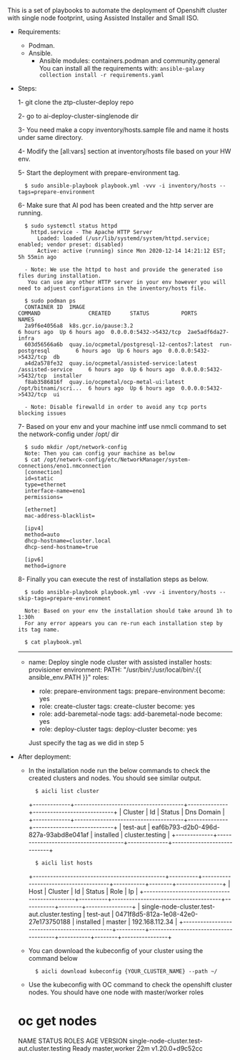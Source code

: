 This is a set of playbooks to automate the deployment of Openshift cluster with single node footprint,
using Assisted Installer and Small ISO.

- Requirements:

    - Podman.
    - Ansible.
        - Ansible modules: containers.podman and community.general
          You can install all the requirements with: `ansible-galaxy collection install -r requirements.yaml`

- Steps:

    1- git clone the ztp-cluster-deploy repo

    2- go to ai-deploy-cluster-singlenode dir

    3- You need make a copy inventory/hosts.sample file and name it hosts under same directory.

    4- Modify the [all:vars] section at inventory/hosts file based on your HW env.

    5- Start the deployment with prepare-environment tag.

        $ sudo ansible-playbook playbook.yml -vvv -i inventory/hosts --tags=prepare-environment

    6- Make sure that AI pod has been created and the http server are running.

        $ sudo systemctl status httpd
          httpd.service - The Apache HTTP Server
            Loaded: loaded (/usr/lib/systemd/system/httpd.service; enabled; vendor preset: disabled)
            Active: active (running) since Mon 2020-12-14 14:21:12 EST; 5h 55min ago

        - Note: We use the httpd to host and provide the generated iso files during installation.
         You can use any other HTTP server in your env however you will need to adjuest configurations in the inventory/hosts file.

        $ sudo podman ps
        CONTAINER ID  IMAGE                                          COMMAND               CREATED      STATUS          PORTS                   NAMES
        2a9f6e4056a8  k8s.gcr.io/pause:3.2                                                 6 hours ago  Up 6 hours ago  0.0.0.0:5432->5432/tcp  2ae5adf6da27-infra
        603d56566a6b  quay.io/ocpmetal/postgresql-12-centos7:latest  run-postgresql        6 hours ago  Up 6 hours ago  0.0.0.0:5432->5432/tcp  db
        a4d2a578fe32  quay.io/ocpmetal/assisted-service:latest       /assisted-service     6 hours ago  Up 6 hours ago  0.0.0.0:5432->5432/tcp  installer
        f8ab3586816f  quay.io/ocpmetal/ocp-metal-ui:latest           /opt/bitnami/scri...  6 hours ago  Up 6 hours ago  0.0.0.0:5432->5432/tcp  ui

        - Note: Disable firewalld in order to avoid any tcp ports blocking issues

    7- Based on your env and your machine intf use nmcli command to set the network-config under /opt/ dir

        $ sudo mkdir /opt/network-config
        Note: Then you can config your machine as below
        $ cat /opt/network-config/etc/NetworkManager/system-connections/eno1.nmconnection 
        [connection]
        id=static
        type=ethernet
        interface-name=eno1
        permissions=
        
        [ethernet]
        mac-address-blacklist=
        
        [ipv4]
        method=auto
        dhcp-hostname=cluster.local
        dhcp-send-hostname=true
        
        [ipv6]
        method=ignore

    8- Finally you can execute the rest of installation steps as below.

        $ sudo ansible-playbook playbook.yml -vvv -i inventory/hosts --skip-tags=prepare-environment

        Note: Based on your env the installation should take around 1h to 1:30h
        For any error appears you can re-run each installation step by its tag name.

        $ cat playbook.yml 
	---
	- name: Deploy single node cluster with assisted installer
	  hosts: provisioner
	  environment:
	    PATH: "/usr/bin/:/usr/local/bin/:{{ ansible_env.PATH }}"
	  roles:
	    - role: prepare-environment
	      tags: prepare-environment
	      become: yes
	    - role: create-cluster
	      tags: create-cluster
	      become: yes
	    - role: add-baremetal-node
	      tags: add-baremetal-node
	      become: yes
	    - role: deploy-cluster
	      tags: deploy-cluster
	      become: yes

        Just specify the tag as we did in step 5

- After deployment:

    - In the installation node run the below commands to check the created clusters and nodes. You should see similar output.

            $ aicli list cluster

		+-------------+--------------------------------------+--------------+----------------------------+
		|   Cluster   |                  Id                  |    Status    |         Dns Domain         |
		+-------------+--------------------------------------+--------------+----------------------------+
		|   test-aut  | eaf6b793-d2b0-496d-827a-93abd8e041af |  installed   |      cluster.testing       |
		+-------------+--------------------------------------+--------------+----------------------------+

            $ aicli list hosts

		+----------------------------------------------+----------+--------------------------------------+-----------+--------+----------------+
		|                     Host                     | Cluster  |                  Id                  |   Status  |  Role  |       Ip       |
		+----------------------------------------------+----------+--------------------------------------+-----------+--------+----------------+
		| single-node-cluster.test-aut.cluster.testing | test-aut | 0471f8d5-812a-1e08-42e0-27e173750188 | installed | master | 192.168.112.34 |
		+----------------------------------------------+----------+--------------------------------------+-----------+--------+----------------+

    - You can download the kubeconfig of your cluster using the command below

            $ aicli download kubeconfig {YOUR_CLUSTER_NAME} --path ~/

    - Use the kubeconfig with OC command to check the openshift cluster nodes. You should have one node with master/worker roles

	# oc get nodes

	NAME                                           STATUS   ROLES           AGE   VERSION
	single-node-cluster.test-aut.cluster.testing   Ready    master,worker   22m   v1.20.0+d9c52cc

